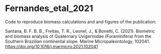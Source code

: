 # Fernandes_etal_2021
Code to reproduce biomass calculations and and figures of the publication:

Santana, B. F. B. B., Freitas, T. R., Leonel, J., & Bonetti, C. (2021). Biometric and biomass analysis of Quaternary Uvigerinidae (Foraminifera) from the Southern Brazilian continental slope. Marine Micropaleontology, 102041. https://doi.org/10.1016/j.marmicro.2021.102041
